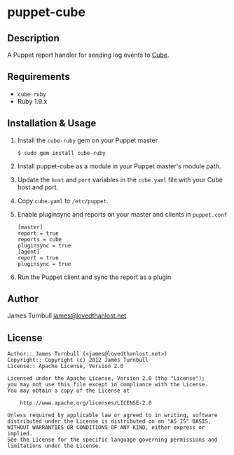 puppet-cube
=============

Description
-----------

A Puppet report handler for sending log events to
[Cube](https://github.com/square/cube).

Requirements
------------

* `cube-ruby`
* Ruby 1.9.x

Installation & Usage
--------------------

1.  Install the `cube-ruby` gem on your Puppet master

        $ sudo gem install cube-ruby

2.  Install puppet-cube as a module in your Puppet master's module
    path.

3.  Update the `host` and `port` variables in the `cube.yaml` file with
    your Cube host and port.

4.  Copy `cube.yaml` to `/etc/puppet`.

5.  Enable pluginsync and reports on your master and clients in `puppet.conf`

        [master]
        report = true
        reports = cube
        pluginsync = true
        [agent]
        report = true
        pluginsync = true

6.  Run the Puppet client and sync the report as a plugin

Author
------

James Turnbull <james@lovedthanlost.net>

License
-------

    Author:: James Turnbull (<james@lovedthanlost.net>)
    Copyright:: Copyright (c) 2012 James Turnbull
    License:: Apache License, Version 2.0

    Licensed under the Apache License, Version 2.0 (the "License");
    you may not use this file except in compliance with the License.
    You may obtain a copy of the License at

        http://www.apache.org/licenses/LICENSE-2.0

    Unless required by applicable law or agreed to in writing, software
    distributed under the License is distributed on an "AS IS" BASIS,
    WITHOUT WARRANTIES OR CONDITIONS OF ANY KIND, either express or implied.
    See the License for the specific language governing permissions and
    limitations under the License.
